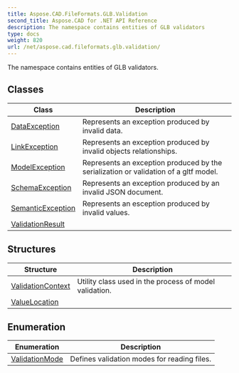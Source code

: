 ```yaml
---
title: Aspose.CAD.FileFormats.GLB.Validation
second_title: Aspose.CAD for .NET API Reference
description: The namespace contains entities of GLB validators
type: docs
weight: 820
url: /net/aspose.cad.fileformats.glb.validation/
---
```

The namespace contains entities of GLB validators.

## Classes

| Class | Description |
| --- | --- |
| [DataException](./dataexception/) | Represents an exception produced by invalid data. |
| [LinkException](./linkexception/) | Represents an exception produced by invalid objects relationships. |
| [ModelException](./modelexception/) | Represents an exception produced by the serialization or validation of a gltf model. |
| [SchemaException](./schemaexception/) | Represents an exception produced by an invalid JSON document. |
| [SemanticException](./semanticexception/) | Represents an esception produced by invalid values. |
| [ValidationResult](./validationresult/) |  |
## Structures

| Structure | Description |
| --- | --- |
| [ValidationContext](./validationcontext/) | Utility class used in the process of model validation. |
| [ValueLocation](./valuelocation/) |  |
## Enumeration

| Enumeration | Description |
| --- | --- |
| [ValidationMode](./validationmode/) | Defines validation modes for reading files. |


